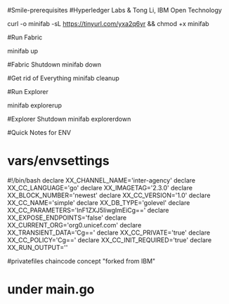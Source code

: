 #Smile-prerequisites
#Hyperledger Labs & Tong Li, IBM Open Technology

curl -o minifab -sL https://tinyurl.com/yxa2q6yr && chmod +x minifab

#Run Fabric

minifab up

#Fabric Shutdown
minifab down

#Get rid of Everything
minifab cleanup

#Run Explorer

minifab explorerup

#Explorer Shutdown
minifab explorerdown


#Quick Notes for ENV
# vars/envsettings

#!/bin/bash
declare XX_CHANNEL_NAME='inter-agency'
declare XX_CC_LANGUAGE='go'
declare XX_IMAGETAG='2.3.0'
declare XX_BLOCK_NUMBER='newest'
declare XX_CC_VERSION='1.0'
declare XX_CC_NAME='simple'
declare XX_DB_TYPE='golevel'
declare XX_CC_PARAMETERS='InF1ZXJ5IiwgImEiCg=='
declare XX_EXPOSE_ENDPOINTS='false'
declare XX_CURRENT_ORG='org0.unicef.com'
declare XX_TRANSIENT_DATA='Cg=='
declare XX_CC_PRIVATE='true'
declare XX_CC_POLICY='Cg=='
declare XX_CC_INIT_REQUIRED='true'
declare XX_RUN_OUTPUT=''

#privatefiles chaincode concept "forked from IBM"
# under main.go

